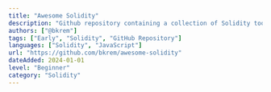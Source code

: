 ```yaml
---
title: "Awesome Solidity"
description: "Github repository containing a collection of Solidity tools, libraries, and resources"
authors: ["@bkrem"]
tags: ["Early", "Solidity", "GitHub Repository"]
languages: ["Solidity", "JavaScript"]
url: "https://github.com/bkrem/awesome-solidity"
dateAdded: 2024-01-01
level: "Beginner"
category: "Solidity"
---
```

